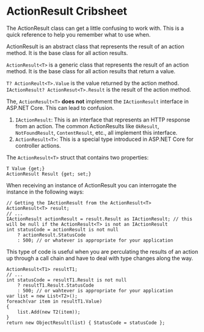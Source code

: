﻿# ActionResult Cribsheet

The ActionResult class can get a little confusing to work with. This is a quick 
reference to help you remember what to use when.

ActionResult is an abstract class that represents the result of an action method. 
It is the base class for all action results.

`ActionResult<T>` is a generic class that represents the result of an action method. 
It is the base class for all action results that return a value.

`T? ActionReult<T>.Value` is the value returned by the action method.
`IActionResult? ActionResut<T>.Result` is the result of the action method.	

The, `ActionResult<T>` **does not** implement the `IActionResult` interface in ASP.NET Core. 
This can lead to confusion. 

1. `IActionResult`: This is an interface that represents an HTTP response from an action. 
The common ActionResults like `OkResult`, `NotFoundResult`, `ContentResult`, etc., all 
implement this interface.
2. `ActionResult<T>`: This is a special type introduced in ASP.NET Core for controller actions.

The `ActionResult<T>` struct that contains two properties:
```
T Value {get;}	
ActionResult Result {get; set;}	
```
When receiving an instance of ActionResult<T> you can interrogate 
the instance in the following ways:	
```
// Getting the IActionResult from the ActionResult<T>
ActionResult<T> result;
// ...
IActionResult actionResult = result.Result as IActionResult; // this will be null if the ActionResult<T> is not an IActionResult
int statusCode = actionResult is not null 
	? actionResult.StatusCode 
	: 500; // or whatever is appropriate for your application
```
This type of code is useful when you are perculating the results of an action 
up through a call chain and have to deal with type changes along the way.
```
ActionResult<T1> resultT1; 
// ...
int statusCode = resultT1.Result is not null 
	? resultT1.Result.StatusCode 
	: 500; // or wahtever is appropriate for your application
var list = new List<T2>();
foreach(var item in resultT1.Value)
{
	list.Add(new T2(item));
}
return new ObjectResult(list) { StatusCode = statusCode };
```


